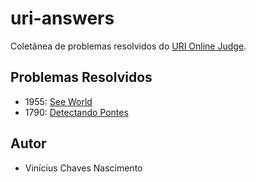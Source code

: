 # uri-answers

Coletânea de problemas resolvidos do [URI Online Judge](https://www.urionlinejudge.com.br/judge/).

## Problemas Resolvidos

- 1955: [See World](https://www.urionlinejudge.com.br/judge/pt/problems/view/1955)
- 1790: [Detectando Pontes](https://www.urionlinejudge.com.br/judge/pt/problems/view/1790)

## Autor

- Vinícius Chaves Nascimento
